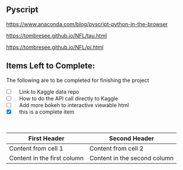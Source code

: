 ## Pyscript

https://www.anaconda.com/blog/pyscript-python-in-the-browser

<https://tombresee.github.io/NFL/tau.html>

<https://tombresee.github.io/NFL/pi.html>

## Items Left to Complete:

The following are to be completed for finishing the project

- [ ] &ensp; Link to Kaggle data repo 
- [ ] &ensp; How to do the API call directly to Kaggle 
- [ ] &ensp; Add more bokeh to interactive viewable html 
- [x] &ensp; this is a complete item

<br>

First Header | Second Header
------------ | -------------
Content from cell 1 | Content from cell 2
Content in the first column | Content in the second column